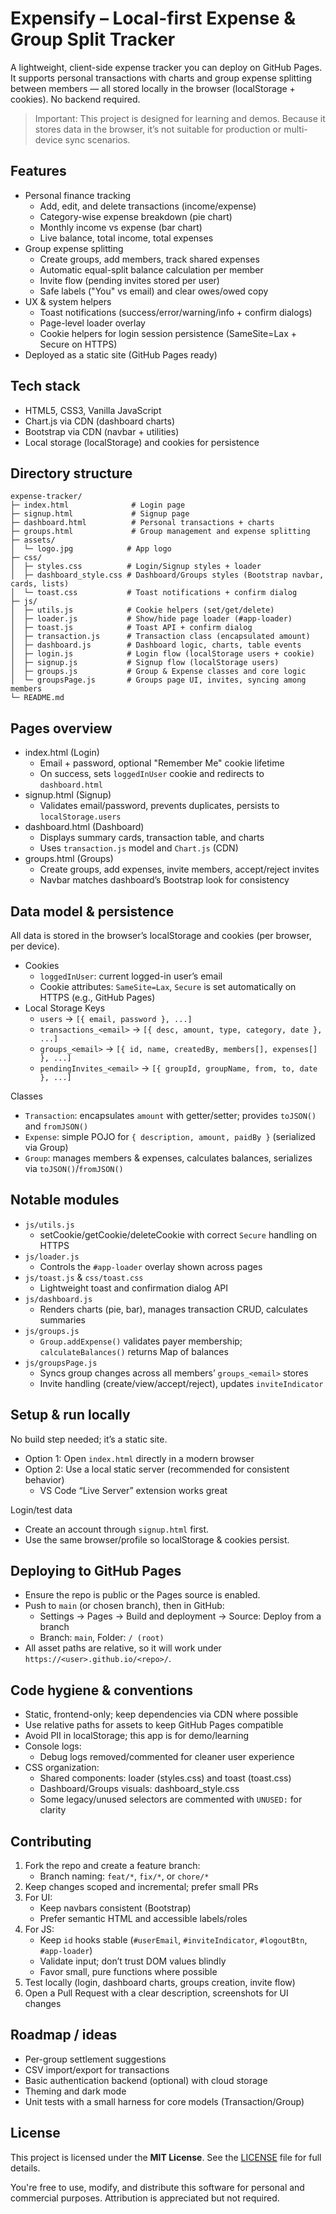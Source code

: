 # Expensify – Local-first Expense & Group Split Tracker

A lightweight, client-side expense tracker you can deploy on GitHub Pages. It supports personal transactions with charts and group expense splitting between members — all stored locally in the browser (localStorage + cookies). No backend required.

> Important: This project is designed for learning and demos. Because it stores data in the browser, it’s not suitable for production or multi-device sync scenarios.


## Features

- Personal finance tracking
  - Add, edit, and delete transactions (income/expense)
  - Category-wise expense breakdown (pie chart)
  - Monthly income vs expense (bar chart)
  - Live balance, total income, total expenses
- Group expense splitting
  - Create groups, add members, track shared expenses
  - Automatic equal-split balance calculation per member
  - Invite flow (pending invites stored per user)
  - Safe labels ("You" vs email) and clear owes/owed copy
- UX & system helpers
  - Toast notifications (success/error/warning/info + confirm dialogs)
  - Page-level loader overlay
  - Cookie helpers for login session persistence (SameSite=Lax + Secure on HTTPS)
- Deployed as a static site (GitHub Pages ready)


## Tech stack

- HTML5, CSS3, Vanilla JavaScript
- Chart.js via CDN (dashboard charts)
- Bootstrap via CDN (navbar + utilities)
- Local storage (localStorage) and cookies for persistence


## Directory structure

```
expense-tracker/
├─ index.html              # Login page
├─ signup.html             # Signup page
├─ dashboard.html          # Personal transactions + charts
├─ groups.html             # Group management and expense splitting
├─ assets/
│  └─ logo.jpg            # App logo
├─ css/
│  ├─ styles.css          # Login/Signup styles + loader
│  ├─ dashboard_style.css # Dashboard/Groups styles (Bootstrap navbar, cards, lists)
│  └─ toast.css           # Toast notifications + confirm dialog
├─ js/
│  ├─ utils.js            # Cookie helpers (set/get/delete)
│  ├─ loader.js           # Show/hide page loader (#app-loader)
│  ├─ toast.js            # Toast API + confirm dialog
│  ├─ transaction.js      # Transaction class (encapsulated amount)
│  ├─ dashboard.js        # Dashboard logic, charts, table events
│  ├─ login.js            # Login flow (localStorage users + cookie)
│  ├─ signup.js           # Signup flow (localStorage users)
│  ├─ groups.js           # Group & Expense classes and core logic
│  └─ groupsPage.js       # Groups page UI, invites, syncing among members
└─ README.md
```


## Pages overview

- index.html (Login)
  - Email + password, optional "Remember Me" cookie lifetime
  - On success, sets `loggedInUser` cookie and redirects to `dashboard.html`
- signup.html (Signup)
  - Validates email/password, prevents duplicates, persists to `localStorage.users`
- dashboard.html (Dashboard)
  - Displays summary cards, transaction table, and charts
  - Uses `transaction.js` model and `Chart.js` (CDN)
- groups.html (Groups)
  - Create groups, add expenses, invite members, accept/reject invites
  - Navbar matches dashboard’s Bootstrap look for consistency


## Data model & persistence

All data is stored in the browser’s localStorage and cookies (per browser, per device).

- Cookies
  - `loggedInUser`: current logged-in user’s email
  - Cookie attributes: `SameSite=Lax`, `Secure` is set automatically on HTTPS (e.g., GitHub Pages)
- Local Storage Keys
  - `users` → `[{ email, password }, ...]`
  - `transactions_<email>` → `[{ desc, amount, type, category, date }, ...]`
  - `groups_<email>` → `[{ id, name, createdBy, members[], expenses[] }, ...]`
  - `pendingInvites_<email>` → `[{ groupId, groupName, from, to, date }, ...]`

Classes
- `Transaction`: encapsulates `amount` with getter/setter; provides `toJSON()` and `fromJSON()`
- `Expense`: simple POJO for `{ description, amount, paidBy }` (serialized via Group)
- `Group`: manages members & expenses, calculates balances, serializes via `toJSON()`/`fromJSON()`


## Notable modules

- `js/utils.js`
  - setCookie/getCookie/deleteCookie with correct `Secure` handling on HTTPS
- `js/loader.js`
  - Controls the `#app-loader` overlay shown across pages
- `js/toast.js` & `css/toast.css`
  - Lightweight toast and confirmation dialog API
- `js/dashboard.js`
  - Renders charts (pie, bar), manages transaction CRUD, calculates summaries
- `js/groups.js`
  - `Group.addExpense()` validates payer membership; `calculateBalances()` returns Map of balances
- `js/groupsPage.js`
  - Syncs group changes across all members’ `groups_<email>` stores
  - Invite handling (create/view/accept/reject), updates `inviteIndicator`


## Setup & run locally

No build step needed; it’s a static site.

- Option 1: Open `index.html` directly in a modern browser
- Option 2: Use a local static server (recommended for consistent behavior)
  - VS Code “Live Server” extension works great

Login/test data
- Create an account through `signup.html` first.
- Use the same browser/profile so localStorage & cookies persist.


## Deploying to GitHub Pages

- Ensure the repo is public or the Pages source is enabled.
- Push to `main` (or chosen branch), then in GitHub:
  - Settings → Pages → Build and deployment → Source: Deploy from a branch
  - Branch: `main`, Folder: `/ (root)`
- All asset paths are relative, so it will work under `https://<user>.github.io/<repo>/`.


## Code hygiene & conventions

- Static, frontend-only; keep dependencies via CDN where possible
- Use relative paths for assets to keep GitHub Pages compatible
- Avoid PII in localStorage; this app is for demo/learning
- Console logs:
  - Debug logs removed/commented for cleaner user experience
- CSS organization:
  - Shared components: loader (styles.css) and toast (toast.css)
  - Dashboard/Groups visuals: dashboard_style.css
  - Some legacy/unused selectors are commented with `UNUSED:` for clarity


## Contributing

1. Fork the repo and create a feature branch:
   - Branch naming: `feat/*`, `fix/*`, or `chore/*`
2. Keep changes scoped and incremental; prefer small PRs
3. For UI:
   - Keep navbars consistent (Bootstrap)
   - Prefer semantic HTML and accessible labels/roles
4. For JS:
   - Keep `id` hooks stable (`#userEmail`, `#inviteIndicator`, `#logoutBtn`, `#app-loader`)
   - Validate input; don’t trust DOM values blindly
   - Favor small, pure functions where possible
5. Test locally (login, dashboard charts, groups creation, invite flow)
6. Open a Pull Request with a clear description, screenshots for UI changes


## Roadmap / ideas

- Per-group settlement suggestions
- CSV import/export for transactions
- Basic authentication backend (optional) with cloud storage
- Theming and dark mode
- Unit tests with a small harness for core models (Transaction/Group)


## License

This project is licensed under the **MIT License**. See the [LICENSE](./LICENSE) file for full details.

You're free to use, modify, and distribute this software for personal and commercial purposes. Attribution is appreciated but not required.
